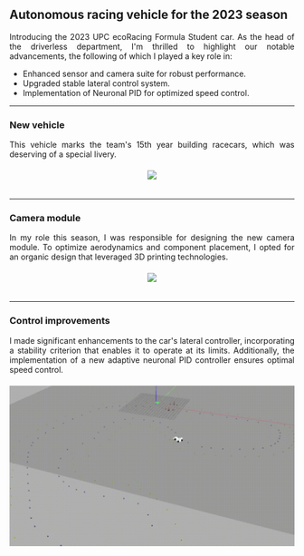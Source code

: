 ## Autonomous racing vehicle for the 2023 season
<div style="text-align:justify; margin-bottom: 10px;">
Introducing the 2023 UPC ecoRacing Formula Student car. As the head of the driverless department, I'm thrilled to highlight our notable advancements, the following of which I played a key role in:
</div>

- Enhanced sensor and camera suite for robust performance.
- Upgraded stable lateral control system.
- Implementation of Neuronal PID for optimized speed control.

---

### New vehicle
<div style="text-align:justify; margin-bottom: 20px;">
This vehicle marks the team's 15th year building racecars, which was deserving of a special livery.

</div>
<div style="text-align:center">
<img src="images/car_smoke.jpg"/>
</div>
<br/>

---

### Camera module
<div style="text-align:justify; margin-bottom: 20px;">
In my role this season, I was responsible for designing the new camera module. To optimize aerodynamics and component placement, I opted for an organic design that leveraged 3D printing technologies.
</div>

<div style="text-align:center">
<img src="images/featherweight.gif"/>
</div>
<br/>

---

### Control improvements
<div style="text-align:justify; margin-bottom: 20px;">
I made significant enhancements to the car's lateral controller, incorporating a stability criterion that enables it to operate at its limits. Additionally, the implementation of a new adaptive neuronal PID controller ensures optimal speed control.
</div>
<div style="text-align:center">
<img src="images/minicar.gif"/>
</div>
<br/>
